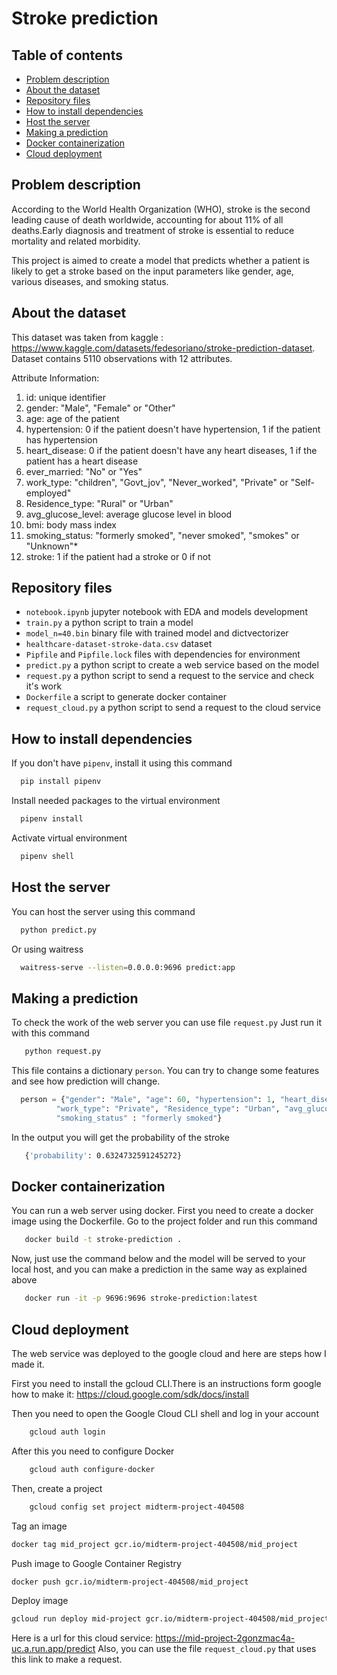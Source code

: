 # Stroke prediction
## Table of contents
- [Problem description](https://github.com/boiarchuk-m/Stroke-prediction/tree/main#problem-description)
- [About the dataset](https://github.com/boiarchuk-m/Stroke-prediction/tree/main#about-the-dataset)
- [Repository files](https://github.com/boiarchuk-m/Stroke-prediction/tree/main#repository-files)
- [How to install dependencies](https://github.com/boiarchuk-m/Stroke-prediction/tree/main#how-to-install-dependencies)
- [Host the server](https://github.com/boiarchuk-m/Stroke-prediction/tree/main#host-the-server)
- [Making a prediction](https://github.com/boiarchuk-m/Stroke-prediction/tree/main#making-a-prediction)
- [Docker containerization](https://github.com/boiarchuk-m/Stroke-prediction/tree/main#docker-containerization)
- [Cloud deployment](https://github.com/boiarchuk-m/Stroke-prediction/tree/main#cloud-deployment)

## Problem description
According to the World Health Organization (WHO), stroke is the second leading cause of death worldwide, accounting for about 11% of all deaths.Early diagnosis and treatment of stroke is essential to reduce  mortality and related morbidity.

This  project is aimed to create a model that predicts whether a patient is likely to get a stroke based on the input parameters like gender, age, various diseases, and smoking status.

## About the dataset
This dataset was taken from kaggle : https://www.kaggle.com/datasets/fedesoriano/stroke-prediction-dataset. Dataset contains 5110 observations with 12 attributes.  

Attribute Information:
 1. id: unique identifier
 2. gender: "Male", "Female" or "Other"
 3. age: age of the patient
 4. hypertension: 0 if the patient doesn't have hypertension, 1 if the patient has hypertension
 5. heart_disease: 0 if the patient doesn't have any heart diseases, 1 if the patient has a heart disease
 6. ever_married: "No" or "Yes"
 7. work_type: "children", "Govt_jov", "Never_worked", "Private" or "Self-employed"
 8. Residence_type: "Rural" or "Urban"
 9. avg_glucose_level: average glucose level in blood
 10. bmi: body mass index
 11. smoking_status: "formerly smoked", "never smoked", "smokes" or "Unknown"*
 12. stroke: 1 if the patient had a stroke or 0 if not

## Repository files
- `notebook.ipynb` jupyter notebook with EDA and models development
- `train.py` a python script to train a model
- `model_n=40.bin` binary file with trained model and dictvectorizer
- `healthcare-dataset-stroke-data.csv` dataset
- `Pipfile` and `Pipfile.lock` files with dependencies for environment
- `predict.py` a python script to create a web service based on the model
- `request.py` a python script to send a request to the service and check it's work
- `Dockerfile` a script to generate docker container
- `request_cloud.py` a python script to send a request to the cloud service

## How to install dependencies
If you don't have `pipenv`, install it using this command
```bash
  pip install pipenv
```
Install needed packages to the virtual environment
```bash
  pipenv install
```
Activate virtual environment
```bash
  pipenv shell
```

## Host the server
You can host the server using this command
```bash
  python predict.py
```
Or using waitress 
```bash
  waitress-serve --listen=0.0.0.0:9696 predict:app
```
## Making a prediction

To check the work of the web server you can use file `request.py` 
Just run it with this command
```bash
   python request.py
```
This file contains a dictionary `person`. You can try to change some features and see how prediction will change.
```python
  person = {"gender": "Male", "age": 60, "hypertension": 1, "heart_disease":0, "ever_married": "Yes",
          "work_type": "Private", "Residence_type": "Urban", "avg_glucose_level": 150, "bmi": 35,
          "smoking_status" : "formerly smoked"}
```
In the output you will get the probability of the stroke
```bash
   {'probability': 0.6324732591245272}

```
## Docker containerization

You can run a web server using docker. First you need to create a docker image using the Dockerfile. Go to the project folder and run this command
```bash
   docker build -t stroke-prediction .
```
Now, just use the command below and the model will be served to your local host, and you can make a prediction in the same way as explained above
```bash
   docker run -it -p 9696:9696 stroke-prediction:latest
```

## Cloud deployment

The web service was deployed to the google cloud and here are steps how I made it.

First you need to install the gcloud CLI.There is an instructions form google how to make it: https://cloud.google.com/sdk/docs/install

Then you need to open the Google Cloud CLI shell and log in your account 
```bash
    gcloud auth login
```
After this you need to configure Docker 
```bash
    gcloud auth configure-docker
```
Then, create a project
```bash
    gcloud config set project midterm-project-404508
```
Tag an image 
```bash
docker tag mid_project gcr.io/midterm-project-404508/mid_project
```
Push image to Google Container Registry
```bash
docker push gcr.io/midterm-project-404508/mid_project
```
Deploy image
```bash
gcloud run deploy mid-project gcr.io/midterm-project-404508/mid_project --port 9696 --platform managed --region us-central1
```

Here is a url for this cloud service: https://mid-project-2gonzmac4a-uc.a.run.app/predict 
Also, you can use the file `request_cloud.py` that uses this link to make a request.
